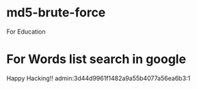 # md5-brute-force
For Education

# For Words list search in google

Happy Hacking!!
admin:3d44d9961f1482a9a55b4077a56ea6b3:1
